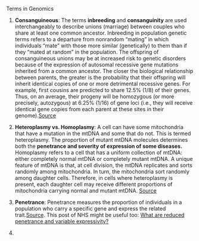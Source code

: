 Terms in Genomics

1. **Consanguineous**: The terms **inbreeding** and **consanguinity** are used interchangeably to describe unions (marriage) between couples who share at least one common ancestor. 
Inbreeding in population genetic terms refers to a departure from nonrandom “mating” in which individuals “mate” with those more similar (genetically) to them than if they “mated at random” in the population. The offspring of consanguineous unions may be at increased risk to genetic disorders because of the expression of autosomal recessive gene mutations inherited from a common ancestor. The closer the biological relationship between parents, the greater is the probability that their offspring will inherit identical copies of one or more detrimental recessive genes. For example, first cousins are predicted to share 12.5% (1/8) of their genes. Thus, on an average, their progeny will be homozygous (or more precisely, autozygous) at 6.25% (1/16) of gene loci (i.e., they will receive identical gene copies from each parent at these sites in their genome).[Source](https://www.sciencedirect.com/science/article/pii/S1110863013000037)

2. **Heteroplasmy vs. Homoplasmy**: A cell can have some mitochondria that have a mutation in the mtDNA and some that do not. This is termed heteroplasmy. The proportion of mutant mtDNA molecules determines both the **penetrance and severity of expression of some diseases.**
Homoplasmy refers to a cell that has a uniform collection of mtDNA: either completely normal mtDNA or completely mutant mtDNA.
A unique feature of mtDNA is that, at cell division, the mtDNA replicates and sorts randomly among mitochondria. In turn, the mitochondria sort randomly among daughter cells. Therefore, in cells where heteroplasmy is present, each daughter cell may receive different proportions of mitochondria carrying normal and mutant mtDNA. [Source](http://hihg.med.miami.edu/code/http/modules/education/Design/CoursePageContent.asp?ID=20)

3. **Penetrance**: Penetrance measures the proportion of individuals in a population who carry a specific gene and express the related trait.[Source](https://www.nature.com/scitable/definition/penetrance-69/). This post of NHS might be useful too: [What are reduced penetrance and variable expressivity?](https://ghr.nlm.nih.gov/primer/inheritance/penetranceexpressivity)

4.
